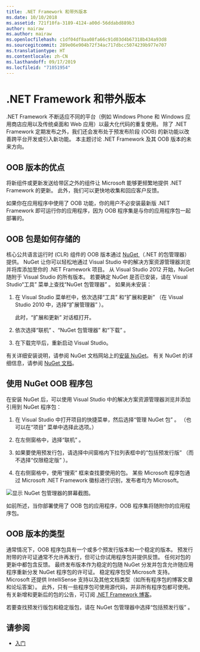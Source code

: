```yaml
---
title: .NET Framework 和带外版本
ms.date: 10/10/2018
ms.assetid: 721f10fa-3189-4124-a00d-56ddabd889b3
author: mairaw
ms.author: mairaw
ms.openlocfilehash: c1df04df8aa08fa66c91d03d4b67318b434a93d8
ms.sourcegitcommit: 289e06e904b72f34ac717dbcc5074239b977e707
ms.translationtype: HT
ms.contentlocale: zh-CN
ms.lasthandoff: 09/17/2019
ms.locfileid: "71051954"
---
```

# <a name="the-net-framework-and-out-of-band-releases"></a>.NET Framework 和带外版本

.NET Framework 不断适应不同的平台（例如 Windows Phone 和 Windows 应用商店应用以及传统桌面和 Web 应用）以最大化代码的重复使用。 除了 .NET Framework 定期发布之外，我们还会发布处于预发布阶段 (OOB) 的新功能以改善跨平台开发或引入新功能。 本主题讨论 .NET Framework 及其 OOB 版本的未来方向。

## <a name="advantages-of-oob-releases"></a>OOB 版本的优点
 将新组件或更新发送给带区之外的组件让 Microsoft 能够更频繁地提供 .NET Framework 的更新。 此外，我们可以更快地收集和回应客户反馈。

 如果你在应用程序中使用了 OOB 功能，你的用户不必安装最新版 .NET Framework 即可运行你的应用程序，因为 OOB 程序集是与你的应用程序包一起部署的。

## <a name="how-oob-packages-are-distributed"></a>OOB 包是如何存储的
核心公共语言运行时 (CLR) 组件的 OOB 版本通过 [NuGet ](https://www.nuget.org/)（.NET 的包管理器）提供。 NuGet 让你可以轻松地通过 Visual Studio 中的解决方案资源管理器浏览并将库添加至你的 .NET Framework 项目。 从 Visual Studio 2012 开始，NuGet 随附于 Visual Studio 的所有版本。 若要确定 NuGet 是否已安装，请在 Visual Studio“工具”  菜单上查找“NuGet 包管理器”  。 如果尚未安装：

1. 在 Visual Studio 菜单栏中，依次选择“工具”  和“扩展和更新”  （在 Visual Studio 2010 中，选择“扩展管理器”  ）。

     此时，“扩展和更新”  对话框打开。

2. 依次选择“联机”  、“NuGet 包管理器”  和“下载”  。

3. 在下载完毕后，重新启动 Visual Studio。

 有关详细安装说明，请参阅 NuGet 文档网站上的[安装 NuGet](/nuget/install-nuget-client-tools)。 有关 NuGet 的详细信息，请参阅 [NuGet 文档](/nuget)。

## <a name="using-a-nuget-oob-package"></a>使用 NuGet OOB 程序包
 在安装 NuGet 后，可以使用 Visual Studio 中的解决方案资源管理器浏览并添加引用到 NuGet 程序包：

1. 在 Visual Studio 中打开项目的快捷菜单，然后选择“管理 NuGet 包”  。 （也可以在“项目”  菜单中选择此选项。）

2. 在左侧窗格中，选择“联机”  。

3. 如果要使用预发行包，请选择中间窗格内下拉列表框中的“包括预发行版”  （而不选择“仅限稳定版”  ）。

4. 在右侧窗格中，使用“搜索”  框来查找要使用的包。 某些 Microsoft 程序包通过 Microsoft .NET Framework 徽标进行识别，发布者均为 Microsoft。

 ![显示 NuGet 包管理器的屏幕截图。](./media/the-net-framework-and-out-of-band-releases/nuget-package-manager-dialog.png)

 如前所述，当你部署使用了 OOB 包的应用程序，OOB 程序集将随附你的应用程序包。

## <a name="types-of-oob-releases"></a>OOB 版本的类型
 通常情况下，OOB 程序包具有一个或多个预发行版本和一个稳定的版本。 预发行附带的许可证通常不允许再发行，但可让你试用程序包并提供反馈。 任何对包的更新中都包含反馈。 最终发布版本作为稳定的包随 NuGet 分发并包含允许随应用程序重新分发 NuGet 程序包的许可证。 稳定程序包受 Microsoft 支持。 Microsoft 还提供 IntelliSense 支持以及其他文档类型（如所有程序包的博客文章和论坛答案）。 此外，只有一些程序包可使用源代码，并非所有程序包都可使用。 有关新增和更新后的包的公告，可订阅 [.NET Framework 博客](https://devblogs.microsoft.com/dotnet/)。

 若要查找预发行版包和稳定版包，请在 NuGet 包管理器中选择“包括预发行版”  。

## <a name="see-also"></a>请参阅

- [入门](index.md)
